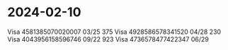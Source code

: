 # 2024-02-10
Visa 4581385070020007 03/25 375 Visa 4928586578341520 04/28 230 Visa 4043956158596746 09/22 923 Visa 4736578477422347 06/29 

